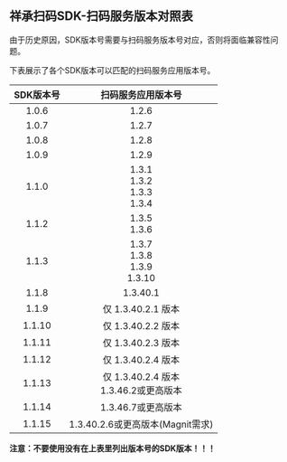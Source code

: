 祥承扫码SDK-扫码服务版本对照表
---

由于历史原因，SDK版本号需要与扫码服务版本号对应，否则将面临兼容性问题。

下表展示了各个SDK版本可以匹配的扫码服务应用版本号。

| SDK版本号 |              扫码服务应用版本号               |
|:------:|:------------------------------------:|
| 1.0.6  |                1.2.6                 |
| 1.0.7  |                1.2.7                 |
| 1.0.8  |                1.2.8                 |
| 1.0.9  |                1.2.9                 |
| 1.1.0  | 1.3.1<br/>1.3.2<br/>1.3.3<br/>1.3.4  |
| 1.1.2  |           1.3.5<br/>1.3.6            |
| 1.1.3  | 1.3.7<br/>1.3.8<br/>1.3.9<br/>1.3.10 |
| 1.1.8  |               1.3.40.1               |
| 1.1.9  |           仅 1.3.40.2.1 版本            |
| 1.1.10 |           仅 1.3.40.2.2 版本            |
| 1.1.11 |           仅 1.3.40.2.3 版本            |
| 1.1.12 |           仅 1.3.40.2.4 版本            |
| 1.1.13 |  仅 1.3.40.2.4 版本<br/>1.3.46.2或更高版本   |
| 1.1.14 |            1.3.46.7或更高版本             |
| 1.1.15 |      1.3.40.2.6或更高版本(Magnit需求)       |

**注意：不要使用没有在上表里列出版本号的SDK版本！！！**
